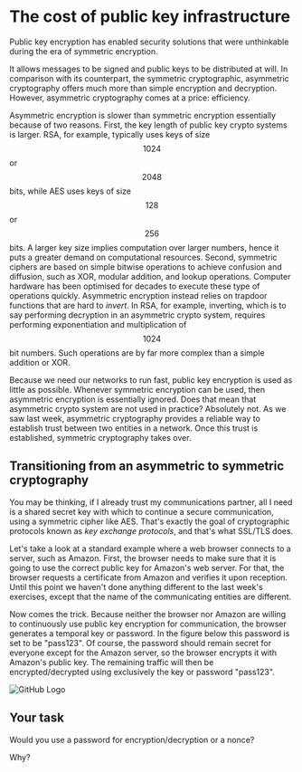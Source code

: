 # The cost of public key infrastructure 

Public key encryption has enabled security solutions that were unthinkable during the era of symmetric encryption.

It allows messages to be signed and public keys to be distributed at will. In comparison with its counterpart, the symmetric cryptographic, asymmetric cryptography offers much more than simple encryption and decryption. However, asymmetric cryptography comes at a price: efficiency. 

Asymmetric encryption is slower than symmetric encryption essentially because of two reasons. First, the key length of public key crypto systems is larger. RSA, for example, typically uses keys of size $$1024$$ or $$2048$$ bits, while AES uses keys of size $$128$$ or $$256$$ bits. A larger key size implies computation over larger numbers, hence it puts a greater demand on computational resources. Second, symmetric ciphers are based on simple bitwise operations to achieve confusion and diffusion, such as XOR, modular addition, and lookup operations. Computer hardware has been optimised for decades to execute these type of operations quickly. Asymmetric encryption instead relies on trapdoor functions that are hard to *invert*. In RSA, for example, inverting, which is to say performing decryption in an asymmetric crypto system, requires performing exponentiation and multiplication of $$1024$$ bit numbers. Such operations are by far more complex than a simple addition or XOR.

Because we need our networks to run fast, public key encryption is used as little as possible. Whenever symmetric encryption can be used, then asymmetric encryption is essentially ignored. Does that mean that asymmetric crypto system are not used in practice? Absolutely not. As we saw last week, asymmetric cryptography provides a reliable way to establish trust between two entities in a network. Once this trust is established, symmetric cryptography takes over.  

## Transitioning from an asymmetric to symmetric cryptography

You may be thinking, if I already trust my communications partner, all I need is a shared secret key with which to continue a secure communication, using a symmetric cipher like AES. That's exactly the goal of cryptographic protocols known as *key exchange protocols*, and that's what SSL/TLS does.

Let's take a look at a standard example where a web browser connects to a server, such as Amazon. First, the browser needs to make sure that it is going to use the correct public key for Amazon's web server. For that, the browser requests a certificate from Amazon and verifies it upon reception. Until this point we haven't done anything different to the last week's exercises, except that the name of the communicating entities are different. 

Now comes the trick. Because neither the browser nor Amazon are willing to continuously use public key encryption for communication, the browser generates a temporal key or password. In the figure below this password is set to be "pass123". Of course, the password should remain secret for everyone except for the Amazon server, so the browser encrypts it with Amazon's public key. The remaining traffic will then be encrypted/decrypted using exclusively the key or password "pass123". 


![GitHub Logo](./images/msc-charts/password-exchange.jpg)

## Your task 

Would you use a password for encryption/decryption or a nonce?

Why?